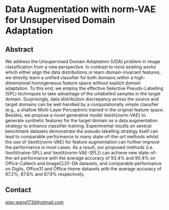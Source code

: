 # Data Augmentation with norm-VAE for Unsupervised Domain Adaptation

## Abstract
We address the Unsupervised Domain Adaptation (UDA) problem in image classification from a new perspective. In contrast to most existing works which either align the data distributions or learn domain-invariant features, we directly learn a unified classifier for both domains within a high-dimensional homogeneous feature space without explicit domain adaptation. To this end, we employ the effective Selective Pseudo-Labelling (SPL) techniques to take advantage of the unlabelled samples in the target domain. Surprisingly, data distribution discrepancy across the source and target domains can be well handled by a computationally simple classifier (e.g., a shallow Multi-Layer Perceptron) trained in the original feature space. Besides, we propose a novel generative model \textit{norm-VAE} to generate synthetic features for the target domain as a data augmentation strategy to enhance classifier training. Experimental results on several benchmark datasets demonstrate the pseudo-labelling strategy itself can lead to comparable performance to many state-of-the-art methods whilst the use of \textit{norm-VAE} for feature augmentation can further improve the performance in most cases. As a result, our proposed methods (i.e. \textit{naive-SPL} and \textit{norm-VAE-SPL}) can achieve new state-of-the-art performance with the average accuracy of 93.4\% and 90.4\% on Office-Caltech and ImageCLEF-DA datasets, and comparable performance on Digits, Office31 and Office-Home datasets with the average accuracy of 97.2\%, 87.6\% and 67.9\% respectively.

## Contact
qian.wang173@hotmail.com
